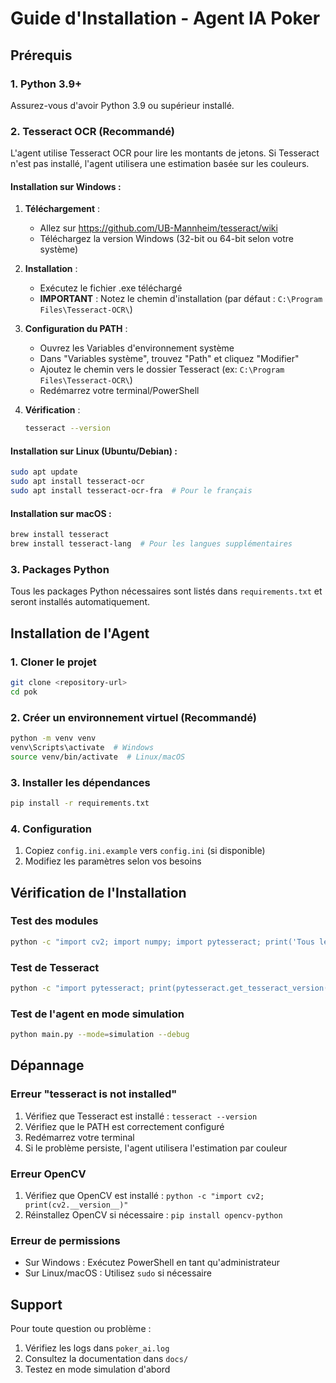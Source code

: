 # Guide d'Installation - Agent IA Poker

## Prérequis

### 1. Python 3.9+
Assurez-vous d'avoir Python 3.9 ou supérieur installé.

### 2. Tesseract OCR (Recommandé)

L'agent utilise Tesseract OCR pour lire les montants de jetons. Si Tesseract n'est pas installé, l'agent utilisera une estimation basée sur les couleurs.

#### Installation sur Windows :

1. **Téléchargement** :
   - Allez sur https://github.com/UB-Mannheim/tesseract/wiki
   - Téléchargez la version Windows (32-bit ou 64-bit selon votre système)

2. **Installation** :
   - Exécutez le fichier .exe téléchargé
   - **IMPORTANT** : Notez le chemin d'installation (par défaut : `C:\Program Files\Tesseract-OCR\`)

3. **Configuration du PATH** :
   - Ouvrez les Variables d'environnement système
   - Dans "Variables système", trouvez "Path" et cliquez "Modifier"
   - Ajoutez le chemin vers le dossier Tesseract (ex: `C:\Program Files\Tesseract-OCR\`)
   - Redémarrez votre terminal/PowerShell

4. **Vérification** :
   ```bash
   tesseract --version
   ```

#### Installation sur Linux (Ubuntu/Debian) :
```bash
sudo apt update
sudo apt install tesseract-ocr
sudo apt install tesseract-ocr-fra  # Pour le français
```

#### Installation sur macOS :
```bash
brew install tesseract
brew install tesseract-lang  # Pour les langues supplémentaires
```

### 3. Packages Python

Tous les packages Python nécessaires sont listés dans `requirements.txt` et seront installés automatiquement.

## Installation de l'Agent

### 1. Cloner le projet
```bash
git clone <repository-url>
cd pok
```

### 2. Créer un environnement virtuel (Recommandé)
```bash
python -m venv venv
venv\Scripts\activate  # Windows
source venv/bin/activate  # Linux/macOS
```

### 3. Installer les dépendances
```bash
pip install -r requirements.txt
```

### 4. Configuration
1. Copiez `config.ini.example` vers `config.ini` (si disponible)
2. Modifiez les paramètres selon vos besoins

## Vérification de l'Installation

### Test des modules
```bash
python -c "import cv2; import numpy; import pytesseract; print('Tous les modules sont installés')"
```

### Test de Tesseract
```bash
python -c "import pytesseract; print(pytesseract.get_tesseract_version())"
```

### Test de l'agent en mode simulation
```bash
python main.py --mode=simulation --debug
```

## Dépannage

### Erreur "tesseract is not installed"
1. Vérifiez que Tesseract est installé : `tesseract --version`
2. Vérifiez que le PATH est correctement configuré
3. Redémarrez votre terminal
4. Si le problème persiste, l'agent utilisera l'estimation par couleur

### Erreur OpenCV
1. Vérifiez que OpenCV est installé : `python -c "import cv2; print(cv2.__version__)"`
2. Réinstallez OpenCV si nécessaire : `pip install opencv-python`

### Erreur de permissions
- Sur Windows : Exécutez PowerShell en tant qu'administrateur
- Sur Linux/macOS : Utilisez `sudo` si nécessaire

## Support

Pour toute question ou problème :
1. Vérifiez les logs dans `poker_ai.log`
2. Consultez la documentation dans `docs/`
3. Testez en mode simulation d'abord 